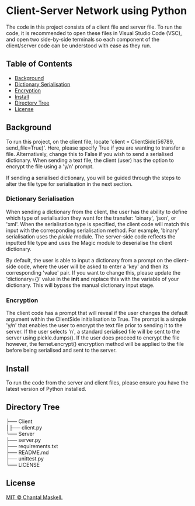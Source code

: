 # Client-Server Network using Python

The code in this project consists of a client file and server file. To run the code, it is recommended to open these files in Visual Studio Code (VSC), and open two side-by-side terminals so each component of the client/server code can be understood with ease as they run.

## Table of Contents

- [Background](#background)
- [Dictionary Serialisation](#pickle)
- [Encryption](#encryption)
- [Install](#install)
- [Directory Tree](#directorytree)
- [License](#license)

## Background

To run this project, on the client file, locate 'client = ClientSide(56789, send_file=True)'. Here, please specify True if you are wanting to transfer a file. Alternatively, change this to False if you wish to send a serialised dictionary. When sending a text file, the client (user) has the option to encrypt the file using a 'y/n' prompt.

If sending a serialised dictionary, you will be guided through the steps to alter the file type for serialisation in the next section.

### Dictionary Serialisation 

When sending a dictionary from the client, the user has the ability to define which type of serialisation they want for the transfer: 'binary', 'json', or 'xml'. When the serialisation type is specified, the client code will match this input with the corresponding serialisation method. For example, 'binary' serialisation uses the *pickle* module. The server-side code reflects the inputted file type and uses the Magic module to deserialise the client dictionary.

By default, the user is able to input a dictionary from a prompt on the client-side code, where the user will be asked to enter a 'key' and then its corresponding 'value' pair. If you want to change this, please update the 'dictionary={}' value in the __init__ and replace this with the variable of your dictionary. This will bypass the manual dictionary input stage.

### Encryption

The client code has a prompt that will reveal if the user changes the default argument within the ClientSide initialisation to True. The prompt is a simple 'y/n' that enables the user to encrypt the text file prior to sending it to the server. If the user selects 'n', a standard serialised file will be sent to the server using pickle.dumps(). If the user does proceed to encrypt the file however, the fernet.encrypt() encryption method will be applied to the file before being serialised and sent to the server.

## Install

To run the code from the server and client files, please ensure you have the latest version of Python installed.

## Directory Tree

├── Client
<br>
│├── client.py
<br>
└── Server
<br>
├── server.py
<br>
├── requirements.txt
<br>
├── README.md
<br>
├── unittest.py
<br>
└── LICENSE

## License

[MIT © Chantal Maskell.](../LICENSE)
